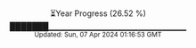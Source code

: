 <p align="center">
⏳Year Progress (26.52 %) <br>
███████▁▁▁▁▁▁▁▁▁▁▁▁▁▁▁▁▁▁▁▁▁▁▁ <br>
<sub>Updated: Sun, 07 Apr 2024 01:16:53 GMT</sub>
</p>

